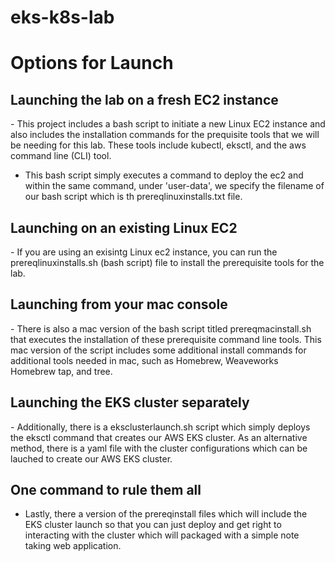 # eks-k8s-lab
<h1>Options for Launch</h1>
<h2>Launching the lab on a fresh EC2 instance</h2>
- This project includes a bash script to initiate a new Linux EC2 instance and also includes the installation commands for the prequisite tools that we will be needing for this lab. These tools include kubectl, eksctl, and the aws command line (CLI) tool.

- This bash script simply executes a command to deploy the ec2 and within the same command, under 'user-data', we specify the filename of our bash script which is th prereqlinuxinstalls.txt file.

<h2>Launching on an existing Linux EC2</h2>
- If you are using an exisintg Linux ec2 instance, you can run the prereqlinuxinstalls.sh (bash script) file to install the prerequisite tools for the lab.

<h2>Launching from your mac console</h2>
- There is also a mac version of the bash script titled prereqmacinstall.sh that executes the installation of these prerequisite command line tools. This mac version of the script includes some additional install commands for additional tools needed in mac, such as Homebrew, Weaveworks Homebrew tap, and tree.

<h2>Launching the EKS cluster separately</h2>
- Additionally, there is a eksclusterlaunch.sh script which simply deploys the eksctl command that creates our AWS EKS cluster. As an alternative method, there is a yaml file with the cluster configurations which can be lauched to create our AWS EKS cluster.

**<h2>One command to rule them all</h2>**
- Lastly, there a version of the prereqinstall files which will include the EKS cluster launch so that you can just deploy and get right to interacting with the cluster which will packaged with a simple note taking web application.